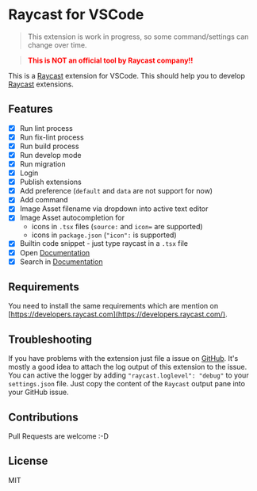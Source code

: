 # Raycast for VSCode

> This extension is work in progress, so some command/settings can change over time.

> <span style="color:red; font-weight:bold;">This is NOT an official tool by Raycast company!!</span>

This is a [Raycast](https://raycast.com) extension for VSCode. This should help you to develop [Raycast](https://raycast.com) extensions.

## Features

- [x] Run lint process
- [x] Run fix-lint process
- [x] Run build process
- [x] Run develop mode
- [x] Run migration
- [x] Login
- [x] Publish extensions
- [x] Add preference (`default` and `data` are not support for now)
- [x] Add command
- [x] Image Asset filename via dropdown into active text editor
- [x] Image Asset autocompletion for
  - icons in `.tsx` files (`source:` and `icon=` are supported)
  - icons in `package.json` (`"icon":` is supported)
- [x] Builtin code snippet - just type raycast in a `.tsx` file
- [x] Open [Documentation](https://developers.raycast.com)
- [x] Search in [Documentation](https://developers.raycast.com)

## Requirements

You need to install the same requirements which are mention on [https://developers.raycast.com](https://developers.raycast.com/).

## Troubleshooting

If you have problems with the extension just file a issue on [GitHub](https://github.com/tonka3000/vscode-raycast/issues). It's mostly a good idea to attach the log output of this extension to the issue. You can active the logger by adding `"raycast.loglevel": "debug"` to your `settings.json` file. Just copy the content of the `Raycast` output pane into your GitHub issue.

## Contributions

Pull Requests are welcome :-D

## License

MIT
